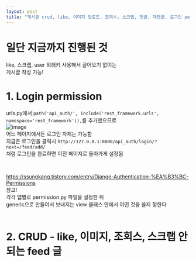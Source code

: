 ```yaml
---
layout: post
title: "게시글 crud, like, 이미지 업로드, 조회수, 스크랩, 댓글, 대댓글, 로그인 permission"
---
```


# 일단 지금까지 진행된 것
like, 스크랩, user 외래키 사용해서 끌어오기 없이는  
게시글 작성 가능!  

# 1. Login permission
urls.py에서 `path('api_auth/', include('rest_framework.urls', namespace='rest_framework')),`를 추가했으므로  
![image](https://user-images.githubusercontent.com/86642180/184071149-5be305f2-5b17-4813-9b28-df6cd804f60c.png)  
어느 페이지에서든 로그인 자체는 가능함  
지금은 로그인을 클릭시 `http://127.0.0.1:8000/api_auth/login/?next=/feed/add/`  
처럼 로그인을 완료하면 이전 페이지로 돌아가게 설정됨  

<br>

https://ssungkang.tistory.com/entry/Django-Authentication-%EA%B3%BC-Permissions  
참고!  
각각 앱별로 permission.py 파일을 설정한 뒤  
generic으로 만들어서 보내지는 view 클래스 안에서 어떤 것을 쓸지 정한다  
<br>

# 2. CRUD - like, 이미지, 조회스, 스크랩 안되는 feed 글
